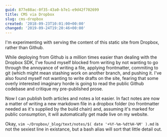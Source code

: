 ```yaml
---
guid: 877e88ac-0f35-43a0-b7e1-e9d42f702699
title: CMS via Dropbox
slug: cms-dropbox
created: '2018-09-23T10:01:00+00:00'
changed: '2019-09-24T19:20:46+00:00'
---
```


I'm experimenting with serving the content of this static site from Dropbox, rather than Github. 

While deploying from Github is a million times easier than dealing with the Dropbox SDK, I've found myself blocked from writing by not wanting to go through the annoyance of writing a file, applying frontmatter, commiting to git (which might mean stashing work on another branch, and pushing it. I've also found myself not wanting to write drafts on the site, fearing that some overly interested imaginary horde is going to read the public Github codebase and critique my pre-published prose. 

Now I can publish both articles and notes a lot easier. In fact notes are now a matter of writing a new markdown file in a dropbox folder (no frontmatter needed as it's supplied by the build chain) and, assuming it's marked for public consumption, it will automatically get made live on my website.

Okay, `vim ~/Dropbox/_blog/text/notes/$( date '+%Y-%m-%dt%H-%M' ).md` is not the sexiest line in existance, but a bash alias will sort that little detail out.
